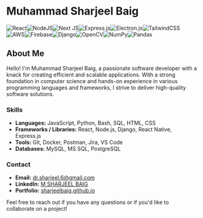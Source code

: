 # Muhammad Sharjeel Baig

![React](https://img.shields.io/badge/react-%2320232a.svg?style=for-the-badge&logo=react&logoColor=%2361DAFB)![NodeJS](https://img.shields.io/badge/node.js-6DA55F?style=for-the-badge&logo=node.js&logoColor=white)![Next JS](https://img.shields.io/badge/Next-black?style=for-the-badge&logo=next.js&logoColor=white)![Express.js](https://img.shields.io/badge/express.js-%23404d59.svg?style=for-the-badge&logo=express&logoColor=%2361DAFB)![Electron.js](https://img.shields.io/badge/Electron-191970?style=for-the-badge&logo=Electron&logoColor=white)![TailwindCSS](https://img.shields.io/badge/tailwindcss-%2338B2AC.svg?style=for-the-badge&logo=tailwind-css&logoColor=white)![AWS](https://img.shields.io/badge/AWS-%23FF9900.svg?style=for-the-badge&logo=amazon-aws&logoColor=white)![Firebase](https://img.shields.io/badge/firebase-%23039BE5.svg?style=for-the-badge&logo=firebase)![Django](https://img.shields.io/badge/django-%23092E20.svg?style=for-the-badge&logo=django&logoColor=white)![OpenCV](https://img.shields.io/badge/opencv-%23white.svg?style=for-the-badge&logo=opencv&logoColor=white)![NumPy](https://img.shields.io/badge/numpy-%23013243.svg?style=for-the-badge&logo=numpy&logoColor=white)![Pandas](https://img.shields.io/badge/pandas-%23150458.svg?style=for-the-badge&logo=pandas&logoColor=white)

## About Me

Hello! I'm Muhammad Sharjeel Baig, a passionate software developer with a knack for creating efficient and scalable applications. With a strong foundation in computer science and hands-on experience in various programming languages and frameworks, I strive to deliver high-quality software solutions.

### Skills

- **Languages:** JavaScript, Python, Bash, SQL, HTML, CSS
- **Frameworks / Libraries:** React, Node.js, Django, React Native, Express.js
- **Tools:** Git, Docker, Postman, Jira, VS Code
- **Databases:** MySQL, MS SQL, PostgreSQL

### Contact

- **Email:** [dr.sharjeel.6@gmail.com](mailto:dr.sharjeel.6@gmail.com)
- **LinkedIn:** [M SHARJEEL BAIG](https://linkedin.com/in/sharjeelbaig)
- **Portfolio:** [sharjeelbaig.github.io](https://sharjeelbaig.github.io/)

Feel free to reach out if you have any questions or if you'd like to collaborate on a project!
